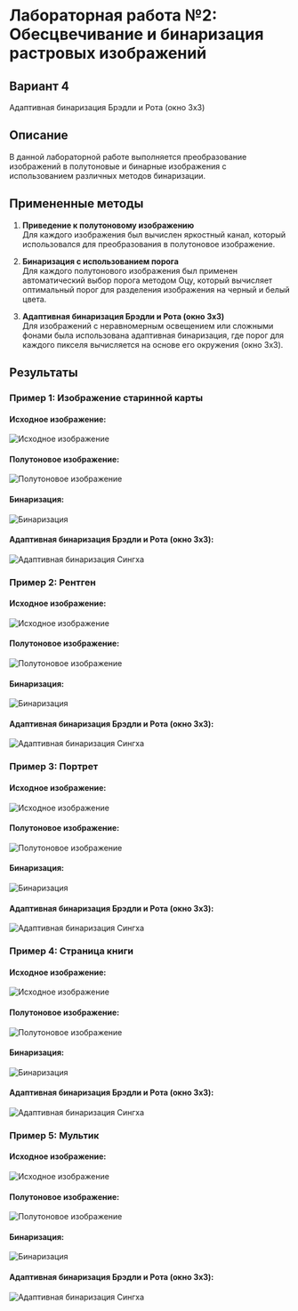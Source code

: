 # Лабораторная работа №2: Обесцвечивание и бинаризация растровых изображений
## Вариант 4 
Адаптивная бинаризация Брэдли и Рота (окно 3x3)
## Описание

В данной лабораторной работе выполняется преобразование изображений в полутоновые и бинарные изображения с использованием различных методов бинаризации.

## Примененные методы

1. **Приведение к полутоновому изображению**  
   Для каждого изображения был вычислен яркостный канал, который использовался для преобразования в полутоновое изображение.

2. **Бинаризация с использованием порога**  
   Для каждого полутонового изображения был применен автоматический выбор порога методом Оцу, который вычисляет оптимальный порог для разделения изображения на черный и белый цвета.

3. **Адаптивная бинаризация Брэдли и Рота (окно 3x3)**  
   Для изображений с неравномерным освещением или сложными фонами была использована адаптивная бинаризация, где порог для каждого пикселя вычисляется на основе его окружения (окно 3x3).

## Результаты

### Пример 1: Изображение старинной карты 

#### Исходное изображение:
![Исходное изображение](map.png)

#### Полутоновое изображение:
![Полутоновое изображение](grayscale_map.png)

#### Бинаризация:
![Бинаризация](binary_map.png)

#### Адаптивная бинаризация Брэдли и Рота (окно 3x3):
![Адаптивная бинаризация Сингха](binarized_map.png)

### Пример 2: Рентген

#### Исходное изображение:
![Исходное изображение](ren.png)

#### Полутоновое изображение:
![Полутоновое изображение](grayscale_ren.png)

#### Бинаризация:
![Бинаризация](binary_ren.png)

#### Адаптивная бинаризация Брэдли и Рота (окно 3x3):
![Адаптивная бинаризация Сингха](binarized_ren.png)


### Пример 3: Портрет

#### Исходное изображение:
![Исходное изображение](vader.png)

#### Полутоновое изображение:
![Полутоновое изображение](grayscale_vader.png)

#### Бинаризация:
![Бинаризация](binary_vader.png)

#### Адаптивная бинаризация Брэдли и Рота (окно 3x3):
![Адаптивная бинаризация Сингха](binarized_vader.png)


### Пример 4: Страница книги

#### Исходное изображение:
![Исходное изображение](page.png)

#### Полутоновое изображение:
![Полутоновое изображение](grayscale_page.png)

#### Бинаризация:
![Бинаризация](binary_page.png)

#### Адаптивная бинаризация Брэдли и Рота (окно 3x3):
![Адаптивная бинаризация Сингха](binarized_page.png)

### Пример 5: Мультик

#### Исходное изображение:
![Исходное изображение](cart.png)

#### Полутоновое изображение:
![Полутоновое изображение](grayscale_cart.png)

#### Бинаризация:
![Бинаризация](binary_cart.png)

#### Адаптивная бинаризация Брэдли и Рота (окно 3x3):
![Адаптивная бинаризация Сингха](binarized_cart.png)

